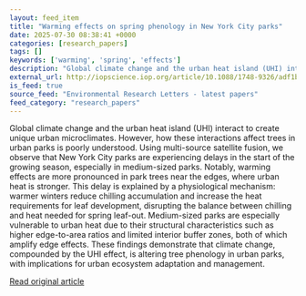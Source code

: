 ```yaml
---
layout: feed_item
title: "Warming effects on spring phenology in New York City parks"
date: 2025-07-30 08:38:41 +0000
categories: [research_papers]
tags: []
keywords: ['warming', 'spring', 'effects']
description: "Global climate change and the urban heat island (UHI) interact to create unique urban microclimates"
external_url: http://iopscience.iop.org/article/10.1088/1748-9326/adf1b9
is_feed: true
source_feed: "Environmental Research Letters - latest papers"
feed_category: "research_papers"
---
```


Global climate change and the urban heat island (UHI) interact to create unique urban microclimates. However, how these interactions affect trees in urban parks is poorly understood. Using multi-source satellite fusion, we observe that New York City parks are experiencing delays in the start of the growing season, especially in medium-sized parks. Notably, warming effects are more pronounced in park trees near the edges, where urban heat is stronger. This delay is explained by a physiological mechanism: warmer winters reduce chilling accumulation and increase the heat requirements for leaf development, disrupting the balance between chilling and heat needed for spring leaf-out. Medium-sized parks are especially vulnerable to urban heat due to their structural characteristics such as higher edge-to-area ratios and limited interior buffer zones, both of which amplify edge effects. These findings demonstrate that climate change, compounded by the UHI effect, is altering tree phenology in urban parks, with implications for urban ecosystem adaptation and management.

[Read original article](http://iopscience.iop.org/article/10.1088/1748-9326/adf1b9)
